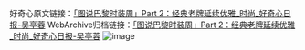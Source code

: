 好奇心原文链接：[「图说巴黎时装周」Part 2：经典老牌延续优雅_时尚_好奇心日报-吴亭蓉](https://www.qdaily.com/articles/2602.html)
WebArchive归档链接：[「图说巴黎时装周」Part 2：经典老牌延续优雅_时尚_好奇心日报-吴亭蓉](http://web.archive.org/web/20190623151237/https://www.qdaily.com/articles/2602.html)
![image](http://ww3.sinaimg.cn/large/007d5XDply1g3v6b2la81j30u0aeahdt)